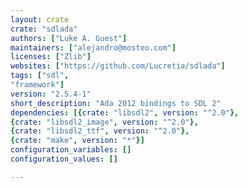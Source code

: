 ```yaml
---
layout: crate
crate: "sdlada"
authors: ["Luke A. Guest"]
maintainers: ["alejandro@mosteo.com"]
licenses: ["Zlib"]
websites: ["https://github.com/Lucretia/sdlada"]
tags: ["sdl",
"framework"]
version: "2.5.4-1"
short_description: "Ada 2012 bindings to SDL 2"
dependencies: [{crate: "libsdl2", version: "^2.0"},
{crate: "libsdl2_image", version: "^2.0"},
{crate: "libsdl2_ttf", version: "^2.0"},
{crate: "make", version: "*"}]
configuration_variables: []
configuration_values: []

---
```



